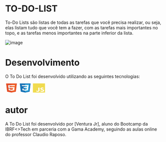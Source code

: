 # TO-DO-LIST
To-Do Lists são listas de todas as tarefas que você precisa realizar, ou seja, elas listam tudo que você tem a fazer, com as tarefas mais importantes no topo, e as tarefas menos importantes na parte inferior da lista.

![image](https://user-images.githubusercontent.com/122493018/235329602-e9914451-cbb8-4a84-b8f2-37f1e4fbbd23.png)

# Desenvolvimento
O To Do List foi desenvolvido utilizando as seguintes tecnologias:
<div>
<img align="center" alt="Ventura-HTML" height="30" width="40" src="https://raw.githubusercontent.com/devicons/devicon/master/icons/html5/html5-original.svg">
<img align="center" alt="Ventura-CSS" height="30" width="40" src="https://raw.githubusercontent.com/devicons/devicon/master/icons/css3/css3-original.svg">
<img align="center" alt="Ventura-Js" height="30" width="40" src="https://raw.githubusercontent.com/devicons/devicon/master/icons/javascript/javascript-plain.svg">
</div>

# autor
A To Do List foi desenvolvido por [Ventura Jr], aluno do Bootcamp da IBRF<>Tech em parceria com a Gama Academy, seguindo as aulas online do professor Claudio Raposo.
